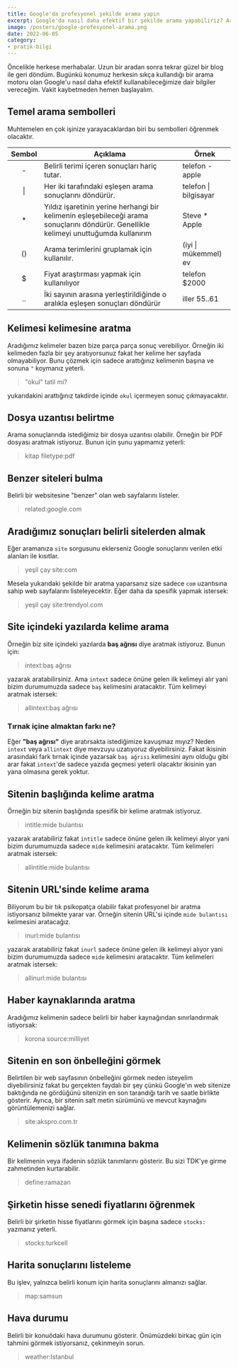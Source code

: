 ```yaml
---
title: Google'da profesyonel şekilde arama yapın
excerpt: Google'da nasıl daha efektif bir şekilde arama yapabiliriz? Aradığımız cevaba nasıl daha hızlı ulaşırız? Google'u nasıl daha profesyonel kullanabiliriz?
image: /posters/google-profesyonel-arama.png
date: 2022-06-05
category:
- pratik-bilgi
---
```


Öncelikle herkese merhabalar. Uzun bir aradan sonra tekrar güzel bir blog ile geri döndüm. Bugünkü konumuz herkesin sıkça kullandığı bir arama motoru olan Google'u nasıl daha efektif kullanabileceğimize dair bilgiler vereceğim. Vakit kaybetmeden hemen başlayalım.

## Temel arama sembolleri
Muhtemelen en çok işinize yarayacaklardan biri bu sembolleri öğrenmek olacaktır.

|  Sembol  | Açıklama                                                                                                                              | Örnek                     |
|:--------:|---------------------------------------------------------------------------------------------------------------------------------------|---------------------------|
|    -     | Belirli terimi içeren sonuçları hariç tutar.                                                                                          | telefon -apple            |
|  &#124;  | Her iki tarafındaki eşleşen arama sonuçlarını döndürür.                                                                               | telefon &#124; bilgisayar |
|    *     | Yıldız işaretinin yerine herhangi bir kelimenin eşleşebileceği arama sonuçlarını döndürür. Genellikle kelimeyi unuttuğumda kullanırım | Steve * Apple             |
|    ()    | Arama terimlerini gruplamak için kullanılır.                                                                                          | (iyi &#124; mükemmel) ev  |
|    $     | Fiyat araştırması yapmak için kullanılıyor                                                                                            | telefon $2000             |
|    ..    | İki sayının arasına yerleştirildiğinde o aralıkla eşleşen sonuçları döndürür                                                          | iller 55..61              |

## Kelimesi kelimesine aratma
Aradığımız kelimeler bazen bize parça parça sonuç verebiliyor. Örneğin iki kelimeden fazla bir şey aratıyorsunuz fakat her kelime her sayfada olmayabiliyor. Bunu çözmek için sadece arattığınız kelimenin başına ve sonuna `"` koymanız yeterli.

> "okul" tatil mi?

yukarıdakini arattığınız takdirde içinde `okul` içermeyen sonuç çıkmayacaktır.

## Dosya uzantısı belirtme
Arama sonuçlarında istediğimiz bir dosya uzantısı olabilir. Örneğin bir PDF dosyası aratmak istiyoruz. Bunun için şunu yapmamız yeterli:

> kitap filetype:pdf

## Benzer siteleri bulma
Belirli bir websitesine "benzer" olan web sayfalarını listeler.

> related:google.com

## Aradığımız sonuçları belirli sitelerden almak
Eğer aramanıza `site` sorgusunu eklerseniz Google sonuçlarını verilen etki alanları ile kısıtlar.

> yeşil çay site:com

Mesela yukarıdaki şekilde bir aratma yaparsanız size sadece `com` uzantısına sahip web sayfalarını listeleyecektir. Eğer daha da spesifik yapmak istersek:

> yeşil çay site:trendyol.com

## Site içindeki yazılarda kelime arama
Örneğin biz site içindeki yazılarda **baş ağrısı** diye aratmak istiyoruz. Bunun için:

> intext:baş ağrısı

yazarak aratabilirsiniz. Ama `intext` sadece önüne gelen ilk kelimeyi alır yani bizim durumumuzda sadece `baş` kelimesini aratacaktır. Tüm kelimeyi aratmak istersek:

> allintext:baş ağrısı

### Tırnak içine almaktan farkı ne?
Eğer **"baş ağrısı"** diye aratırsakta istediğimize kavuşmaz mıyız? Neden `intext` veya `allintext` diye mevzuyu uzatıyoruz diyebilirsiniz. Fakat ikisinin arasındaki fark tırnak içinde yazarsak `baş ağrısı` kelimesini aynı olduğu gibi arar fakat `intext`'de sadece yazıda geçmesi yeterli olacaktır ikisinin yan yana olmasına gerek yoktur.

## Sitenin başlığında kelime aratma
Örneğin biz sitenin başlığında spesifik bir kelime aratmak istiyoruz.

> intitle:mide bulantısı

yazarak aratabiliriz fakat `intitle` sadece önüne gelen ilk kelimeyi alıyor yani bizim durumumuzda sadece `mide` kelimesini aratacaktır. Tüm kelimeleri aratmak istersek: 

> allintitle:mide bulantısı

## Sitenin URL'sinde kelime arama
Biliyorum bu bir tık psikopatça olabilir fakat profesyonel bir aratma istiyorsanız bilmekte yarar var. Örneğin sitenin URL'si içinde `mide bulantısı` kelimesini aratacağız.

> inurl:mide bulantısı

yazarak aratabiliriz fakat `inurl` sadece önüne gelen ilk kelimeyi alıyor yani bizim durumumuzda sadece `mide` kelimesini aratacaktır. Tüm kelimeleri aratmak istersek: 

> allinurl:mide bulantısı

## Haber kaynaklarında aratma
Aradığımız kelimenin sadece belirli bir haber kaynağından sınırlandırmak istiyorsak:

> korona source:milliyet

## Sitenin en son önbelleğini görmek
Belirtilen bir web sayfasının önbelleğini görmek neden isteyelim diyebilirsiniz fakat bu gerçekten faydalı bir şey çünkü Google'ın web sitenize baktığında ne gördüğünü sitenizin en son tarandığı tarih ve saatle birlikte gösterir. Ayrıca, bir sitenin salt metin sürümünü ve mevcut kaynağını görüntülemenizi sağlar.

> site:akspro.com.tr

## Kelimenin sözlük tanımına bakma
Bir kelimenin veya ifadenin sözlük tanımlarını gösterir. Bu sizi TDK'ye girme zahmetinden kurtarabilir.

> define:ramazan

## Şirketin hisse senedi fiyatlarını öğrenmek
Belirli bir şirketin hisse fiyatlarını görmek için başına sadece `stocks:` yazmanız yeterli.

> stocks:turkcell

## Harita sonuçlarını listeleme
Bu işlev, yalnızca belirli konum için harita sonuçlarını almanızı sağlar. 

> map:samsun

## Hava durumu
Belirli bir konuödaki hava durumunu gösterir. Önümüzdeki birkaç gün için tahmini görmek istiyorsanız, çekinmeyin sorun.

> weather:Istanbul